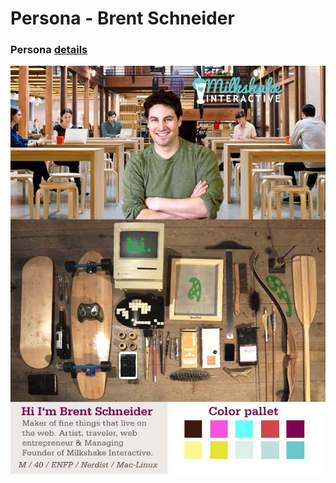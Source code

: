 
# Persona - Brent Schneider

### Persona [details](https://github.com/brentschneider/persona/wiki)

![ScreenShot](https://github.com/brentschneider/persona/blob/master/Brent-Schneider-Persona.jpg)
